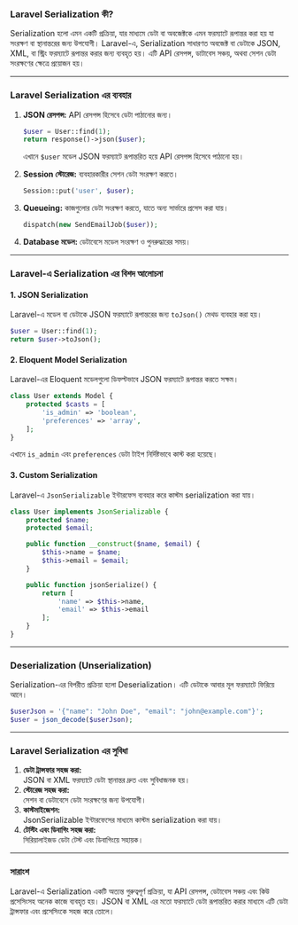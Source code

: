 ### Laravel Serialization কী?

Serialization হলো এমন একটি প্রক্রিয়া, যার মাধ্যমে ডেটা বা অবজেক্টকে এমন ফরম্যাটে রূপান্তর করা হয় যা সংরক্ষণ বা স্থানান্তরের জন্য উপযোগী। Laravel-এ, Serialization সাধারণত অবজেক্ট বা ডেটাকে JSON, XML, বা স্ট্রিং ফরম্যাটে রূপান্তর করার জন্য ব্যবহৃত হয়। এটি API রেসপন্স, ডাটাবেস সঞ্চয়, অথবা সেশন ডেটা সংরক্ষণের ক্ষেত্রে প্রয়োজন হয়।

---

### Laravel Serialization এর ব্যবহার

1. **JSON রেসপন্স:**
   API রেসপন্স হিসেবে ডেটা পাঠানোর জন্য।
   ```php
   $user = User::find(1);
   return response()->json($user);
   ```
   এখানে `$user` মডেল JSON ফরম্যাটে রূপান্তরিত হয়ে API রেসপন্স হিসেবে পাঠানো হয়।

2. **Session স্টোরেজ:**
   ব্যবহারকারীর সেশন ডেটা সংরক্ষণ করতে।
   ```php
   Session::put('user', $user); 
   ```

3. **Queueing:**
   কাজগুলোর ডেটা সংরক্ষণ করতে, যাতে অন্য সার্ভারে প্রসেস করা যায়।
   ```php
   dispatch(new SendEmailJob($user));
   ```

4. **Database মডেল:**
   ডেটাবেসে মডেল সংরক্ষণ ও পুনরুদ্ধারের সময়।

---

### Laravel-এ Serialization এর বিশদ আলোচনা

#### 1. **JSON Serialization**
Laravel-এ মডেল বা ডেটাকে JSON ফরম্যাটে রূপান্তরের জন্য `toJson()` মেথড ব্যবহার করা হয়।  
```php
$user = User::find(1);
return $user->toJson();
```

#### 2. **Eloquent Model Serialization**
Laravel-এর Eloquent মডেলগুলো ডিফল্টভাবে JSON ফরম্যাটে রূপান্তর করতে সক্ষম।  
```php
class User extends Model {
    protected $casts = [
        'is_admin' => 'boolean',
        'preferences' => 'array',
    ];
}
```
এখানে `is_admin` এবং `preferences` ডেটা টাইপ নির্দিষ্টভাবে কাস্ট করা হয়েছে।

#### 3. **Custom Serialization**
Laravel-এ `JsonSerializable` ইন্টারফেস ব্যবহার করে কাস্টম serialization করা যায়।  
```php
class User implements JsonSerializable {
    protected $name;
    protected $email;

    public function __construct($name, $email) {
        $this->name = $name;
        $this->email = $email;
    }

    public function jsonSerialize() {
        return [
            'name' => $this->name,
            'email' => $this->email
        ];
    }
}
```

---

### Deserialization (Unserialization)
Serialization-এর বিপরীত প্রক্রিয়া হলো Deserialization। এটি ডেটাকে আবার মূল ফরম্যাটে ফিরিয়ে আনে।  
```php
$userJson = '{"name": "John Doe", "email": "john@example.com"}';
$user = json_decode($userJson);
```

---

### Laravel Serialization এর সুবিধা

1. **ডেটা ট্রান্সফার সহজ করা:**  
   JSON বা XML ফরম্যাটে ডেটা স্থানান্তর দ্রুত এবং সুবিধাজনক হয়।  
2. **স্টোরেজ সহজ করা:**  
   সেশন বা ডেটাবেসে ডেটা সংরক্ষণের জন্য উপযোগী।  
3. **কাস্টমাইজেশন:**  
   JsonSerializable ইন্টারফেসের মাধ্যমে কাস্টম serialization করা যায়।  
4. **টেস্টিং এবং ডিবাগিং সহজ করা:**  
   সিরিয়ালাইজড ডেটা টেস্ট এবং ডিবাগিংয়ে সহায়ক।  

---

### সারাংশ
Laravel-এ Serialization একটি অত্যন্ত গুরুত্বপূর্ণ প্রক্রিয়া, যা API রেসপন্স, ডেটাবেস সঞ্চয় এবং কিউ প্রসেসিংসহ অনেক কাজে ব্যবহৃত হয়। JSON বা XML এর মতো ফরম্যাটে ডেটা রূপান্তরিত করার মাধ্যমে এটি ডেটা ট্রান্সফার এবং প্রসেসিংকে সহজ করে তোলে।
